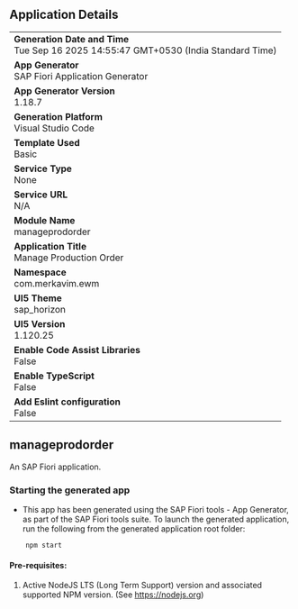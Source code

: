 ## Application Details
|               |
| ------------- |
|**Generation Date and Time**<br>Tue Sep 16 2025 14:55:47 GMT+0530 (India Standard Time)|
|**App Generator**<br>SAP Fiori Application Generator|
|**App Generator Version**<br>1.18.7|
|**Generation Platform**<br>Visual Studio Code|
|**Template Used**<br>Basic|
|**Service Type**<br>None|
|**Service URL**<br>N/A|
|**Module Name**<br>manageprodorder|
|**Application Title**<br>Manage Production Order|
|**Namespace**<br>com.merkavim.ewm|
|**UI5 Theme**<br>sap_horizon|
|**UI5 Version**<br>1.120.25|
|**Enable Code Assist Libraries**<br>False|
|**Enable TypeScript**<br>False|
|**Add Eslint configuration**<br>False|

## manageprodorder

An SAP Fiori application.

### Starting the generated app

-   This app has been generated using the SAP Fiori tools - App Generator, as part of the SAP Fiori tools suite.  To launch the generated application, run the following from the generated application root folder:

```
    npm start
```

#### Pre-requisites:

1. Active NodeJS LTS (Long Term Support) version and associated supported NPM version.  (See https://nodejs.org)


